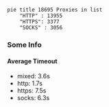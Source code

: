 
```mermaid
pie title 18695 Proxies in list
    "HTTP" : 13955
    "HTTPS": 3377
    "SOCKS" : 3056
```

### Some Info
#### Average Timeout

- mixed: 3.6s
- http: 1.7s
- https: 7.5s
- socks: 6.3s